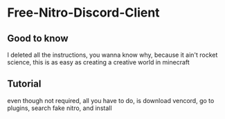 # Free-Nitro-Discord-Client


## Good to know

I deleted all the instructions, you wanna know why, because it ain't rocket science, this is as easy as creating a creative world in minecraft


## Tutorial

even though not required, all you have to do, is download vencord, go to plugins, search fake nitro, and install
